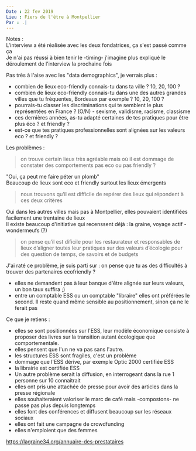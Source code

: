 ```yaml
---
Date : 22 fev 2019  
Lieu : Fiers de l'être à Montpellier  
Par : .|  
---
```


Notes :  
L'interview a été réalisée avec les deux fondatrices, ça s'est passé comme ça  
Je n'ai pas réussi à bien tenir le -timing- j'imagine plus expliqué le déroulement de l'interview la prochaine fois  
  
Pas très à l'aise avec les "data demographics", je verrais plus :  
- combien de lieux eco-friendly connais-tu dans ta ville ? 10, 20, 100 ?
- combien de lieux eco-friendly connais-tu dans une des autres grandes villes que tu fréquentes, Bordeaux par exemple ? 10, 20, 100 ?
- pourrais-tu classer les discriminations qui te semblent le plus représentées en France ? (O/N) - sexisme, validisme, racisme, classisme 
- ces dernières années, as-tu adapté certaines de tes pratiques pour être plus éco ? et friendly ?
- est-ce que tes pratiques professionnelles sont alignées sur les valeurs eco ? et friendly ?
  
Les problèmes :  
> on trouve certain lieux très agréable mais où il est dommage de constater des comportements pas eco ou pas friendly ?  

"Oui, ça peut me faire péter un plomb"  
Beaucoup de lieux sont eco et friendly surtout les lieux émergents

> nous trouvons qu’il est difficile de repérer des lieux qui répondent à ces deux critères  

Oui dans les autres villes mais pas à Montpellier, elles pouvaient identifiées facilement une trentaine de lieux  
Il existe beaucoup d'initiative qui recenssent déjà : la graine, voyage actif - wondermeufs (?)

> on pense qu’il est dificile pour les restaurateur et responsables de lieux d’aligner toutes leur pratiques sur des valeurs d’écologie pour des question de temps, de savoirs et de budgets   

J'ai raté ce problème, je suis parti sur : on pense que tu as des difficultés à trouver des partenaires ecofriendly ?
- elles ne demandent pas à leur banque d'être alignée sur leurs valeurs, un bon taux suffira ;)  
- entre un comptable ESS ou un comptable "libraire" elles ont préférées le second. Il reste quand même sensible au positionnement, sinon ça ne le ferait pas

Ce que je retiens :  
- elles se sont positionnées sur l'ESS, leur modèle économique consiste à proposer des livres sur la transition autant écologique que comportementale.
- elles pensent que l'un ne va pas sans l'autre.  
- les structures ESS sont fragiles, c'est un problème  
- dommage que l'ESS dérive, par exemple Optic 2000 certifiée ESS
- la librairie est certifiée ESS
- Un autre problème serait la diffusion, en interrogeant dans la rue 1 personne sur 10 connaitrait
- elles ont pris une attachée de presse pour avoir des articles dans la presse régionale
- elles souhaiteraient valoriser le marc de café mais -compostons- ne passe pas plus depuis longtemps
- elles font des conférences et diffusent beaucoup sur les réseaux sociaux  
- elles ont fait une campagne de crowdfunding  
- elles n'emploient que des femmes

https://lagraine34.org/annuaire-des-prestataires  
